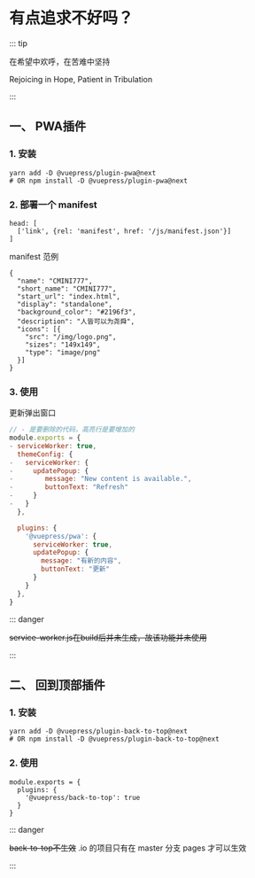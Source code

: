 # 有点追求不好吗？

::: tip

在希望中欢呼，在苦难中坚持

Rejoicing in Hope, Patient in Tribulation

:::

## 一、 PWA插件

### 1. 安装

```
yarn add -D @vuepress/plugin-pwa@next
# OR npm install -D @vuepress/plugin-pwa@next
```

### 2. 部署一个 manifest

```
head: [
  ['link', {rel: 'manifest', href: '/js/manifest.json'}]
]
```

manifest 范例
```
{
  "name": "CMINI777",
  "short_name": "CMINI777",
  "start_url": "index.html",
  "display": "standalone",
  "background_color": "#2196f3",
  "description": "人皆可以为尧舜",
  "icons": [{
    "src": "/img/logo.png",
    "sizes": "149x149",
    "type": "image/png"
  }]
}
```

### 3. 使用

更新弹出窗口
``` js {13,14,15,16,17,18,19,20,21}
// - 是要删除的代码，高亮行是要增加的
module.exports = {
- serviceWorker: true,
  themeConfig: {
-   serviceWorker: {
-     updatePopup: {
-        message: "New content is available.",
-        buttonText: "Refresh"
-     }
-   }
  },

  plugins: {
    '@vuepress/pwa': {
      serviceWorker: true,
      updatePopup: {
        message: "有新的内容",
        buttonText: "更新"
      }
    }
  },
}
```

::: danger

~~service-worker.js在build后并未生成，故该功能并未使用~~ 

:::

## 二、 回到顶部插件

### 1. 安装

```
yarn add -D @vuepress/plugin-back-to-top@next
# OR npm install -D @vuepress/plugin-back-to-top@next
```

### 2. 使用

```
module.exports = {
  plugins: {
    '@vuepress/back-to-top': true
  }
}
```
::: danger

~~back-to-top不生效~~ .io 的项目只有在 master 分支 pages 才可以生效

:::